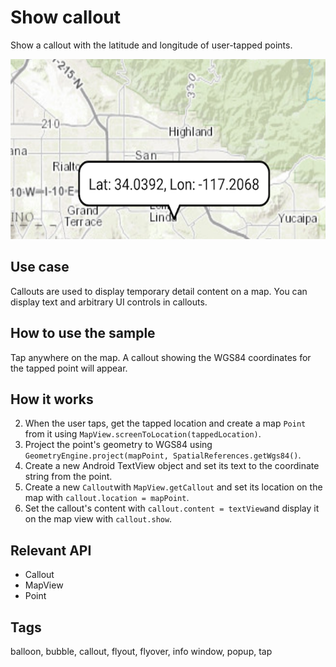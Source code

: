 # Show callout

Show a callout with the latitude and longitude of user-tapped points.

![Show Callout App](show-callout.png)

## Use case

Callouts are used to display temporary detail content on a map. You can display text and arbitrary UI controls in callouts.

## How to use the sample

Tap anywhere on the map. A callout showing the WGS84 coordinates for the tapped point will appear.

## How it works

2. When the user taps, get the tapped location and create a map `Point` from it using `MapView.screenToLocation(tappedLocation)`.
3. Project the point's geometry to WGS84 using `GeometryEngine.project(mapPoint, SpatialReferences.getWgs84()`.
4. Create a new Android TextView object and set its text to the coordinate string from the point. 
4. Create a new `Callout`with `MapView.getCallout` and set its location on the map with `callout.location = mapPoint`.
5. Set the callout's content with `callout.content = textView`and display it on the map view with `callout.show`.

## Relevant API

* Callout
* MapView
* Point

## Tags

balloon, bubble, callout, flyout, flyover, info window, popup, tap
